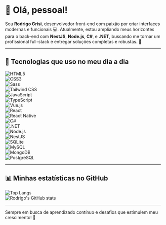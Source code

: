 # 👋 Olá, pessoal!  

Sou **Rodrigo Grisi**, desenvolvedor front-end com paixão por criar interfaces modernas e funcionais 💻. 
Atualmente, estou ampliando meus horizontes para o back-end com **NestJS**, **Node.js**, **C#**, e **.NET**, buscando me tornar um profissional full-stack e entregar soluções completas e robustas. 🚀  

---

## 🚀 Tecnologias que uso no meu dia a dia  
![HTML5](https://img.shields.io/badge/HTML-239120?style=for-the-badge&logo=html5&logoColor=white)  
![CSS3](https://img.shields.io/badge/CSS3-1572B6?style=for-the-badge&logo=css3&logoColor=white)  
![Sass](https://img.shields.io/badge/Sass-CC6699?style=for-the-badge&logo=sass&logoColor=white)  
![Tailwind CSS](https://img.shields.io/badge/Tailwind_CSS-38B2AC?style=for-the-badge&logo=tailwind-css&logoColor=white)  
![JavaScript](https://img.shields.io/badge/JavaScript-F7DF1E?style=for-the-badge&logo=javascript&logoColor=black)  
![TypeScript](https://img.shields.io/badge/TypeScript-007ACC?style=for-the-badge&logo=typescript&logoColor=white)  
![Vue.js](https://img.shields.io/badge/Vue.js-35495E?style=for-the-badge&logo=vuedotjs&logoColor=4FC08D)  
![React](https://img.shields.io/badge/React-20232A?style=for-the-badge&logo=react&logoColor=61DAFB)  
![React Native](https://img.shields.io/badge/React_Native-20232A?style=for-the-badge&logo=react&logoColor=61DAFB)  
![C#](https://img.shields.io/badge/C%23-512BD4?style=for-the-badge&logo=c-sharp&logoColor=white)  
![.NET](https://img.shields.io/badge/.NET-512BD4?style=for-the-badge&logo=dotnet&logoColor=white)  
![Node.js](https://img.shields.io/badge/Node.js-339933?style=for-the-badge&logo=node.js&logoColor=white)  
![NestJS](https://img.shields.io/badge/NestJS-E0234E?style=for-the-badge&logo=nestjs&logoColor=white)  
![SQLite](https://img.shields.io/badge/SQLite-003B57?style=for-the-badge&logo=sqlite&logoColor=white)  
![MySQL](https://img.shields.io/badge/MySQL-4479A1?style=for-the-badge&logo=mysql&logoColor=white)  
![MongoDB](https://img.shields.io/badge/MongoDB-47A248?style=for-the-badge&logo=mongodb&logoColor=white)  
![PostgreSQL](https://img.shields.io/badge/PostgreSQL-336791?style=for-the-badge&logo=postgresql&logoColor=white)  

---

## 📊 Minhas estatísticas no GitHub  
![Top Langs](https://github-readme-stats.vercel.app/api/top-langs/?username=Rodrigogrisi&hide_progress=false)  
![Rodrigo's GitHub stats](https://github-readme-stats.vercel.app/api?username=Rodrigogrisi&show_icons=true&theme=radical)  

---

Sempre em busca de aprendizado contínuo e desafios que estimulem meu crescimento! 🌟  
